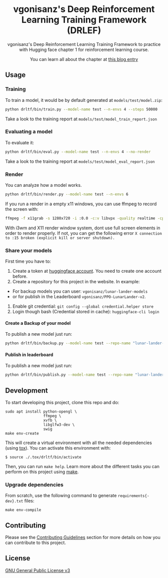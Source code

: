 <div align="center">

# vgonisanz's Deep Reinforcement Learning Training Framework (DRLEF)

vgonisanz's Deep Reinforcement Learning Training Framework to practice with Hugging face
chapter 1 for reinforcement learning course.

You can learn all about the chapter at [this blog entry](https://huggingface.co/blog/deep-rl-intro)

</div>

## Usage

### Training

To train a model, it would be by default generated at `models/test/model.zip`:

```bash
python drltf/bin/train.py --model-name test --n-envs 4 --steps 50000
```

Take a look to the training report at `models/test/model_train_report.json`

### Evaluating a model

To evaluate it:

```bash
python drltf/bin/eval.py --model-name test --n-envs 4 --no-render
```

Take a look to the training report at `models/test/model_eval_report.json`

### Render

You can analyze how a model works.

```bash
python drltf/bin/render.py --model-name test --n-envs 6
```

If you run a render in a empty x11 windows, you can use ffmpeg to record the screen with:

```bash
ffmpeg -f x11grab -s 1280x720 -i :0.0 -c:v libvpx -quality realtime -cpu-used 0 -b:v 384k -qmin 10 -qmax 42 -maxrate 384k -bufsize 1000k -an -filter:v "crop=in_w:in_h:in_w:in_h" screen.webm -y
```

With i3wm and X11 render window system, dont use full screen elements in order to render properly.
If not, you can get the following error `X connection to :15 broken (explicit kill or server shutdown).`

### Share your models

First time you have to:

1. Create a token at [huggingface account](https://huggingface.co/settings/tokens). You need to create one account before.
1. Create a repository for this project in the website. In example:
  - For backup models you can user: `vgonisanz/lunar-lander-models`
  - or for publish in the Leaderboard `vgonisanz/PPO-LunarLander-v2`.
1. Enable git credential: `git config --global credential.helper store`
1. Login though bash (Credential stored in cache): `huggingface-cli login`

#### Create a Backup of your model

To publish a new model just run:

```bash
python drltf/bin/backup.py --model-name test --repo-name "lunar-lander-models"
```

#### Publish in leaderboard

To publish a new model just run:

```bash
python drltf/bin/publish.py --model-name test --repo-name "lunar-lander-models"
```

## Development

To start developing this project, clone this repo and do:

```
sudo apt install python-opengl \
                 ffmpeg \
                 xvfb \
                 libglfw3-dev \
                 swig
make env-create
```

This will create a virtual environment with all the needed dependencies (using [tox](https://tox.readthedocs.io/en/latest/)). You can activate this environment with:

```
$ source ./.tox/drltf/bin/activate
```

Then, you can run `make help`.
Learn more about the different tasks you can perform on this project using [make](https://www.gnu.org/software/make/).

### Upgrade dependencies

From scratch, use the following command to generate `requirements{-dev}.txt` files:

```
make env-compile
```

## Contributing

Please see the [Contributing Guidelines](./CONTRIBUTING.md) section for more details on how you can contribute to this project.

## License

[GNU General Public License v3](./LICENSE)
